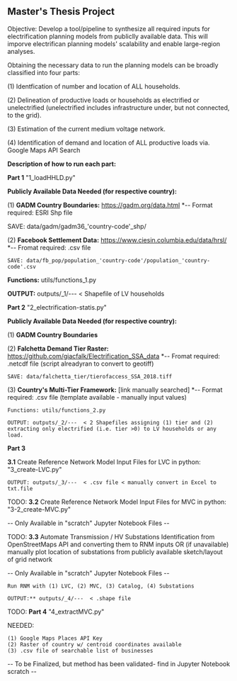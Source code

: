 ## Master's Thesis Project

Objective: Develop a tool/pipeline to synthesize all required inputs for electrification planning models from publiclly available data. This will imporve electrifican planning models' scalability and enable large-region analyses. 

Obtaining the necessary data to run the planning models can be broadly classified into four parts: 

(1) Identfication of number and location of ALL households. 

(2) Delineation of productive loads or households as electrified or unelectrified (unelectrified includes infrastructure under, but not connected, to the grid).

(3) Estimation of the current medium voltage network.

(4) Identification of demand and location of ALL productive loads via. Google Maps API Search 

**Description of how to run each part:** 


**Part 1** "1_loadHHLD.py" 

**Publicly Available Data Needed (for respective country):**

(1) **GADM Country Boundaries:** https://gadm.org/data.html
   *-- Format required: ESRI Shp file
   
   SAVE: data/gadm/gadm36_'country-code'_shp/
    
(2) **Facebook Settlement Data:** https://www.ciesin.columbia.edu/data/hrsl/
    *-- Fromat required: .csv file
    
    SAVE: data/fb_pop/population_'country-code'/population_'country-code'.csv
  
**Functions:** utils/functions_1.py
    
**OUTPUT:** outputs/_1/---  < Shapefile of LV households



**Part 2** "2_electrification-statis.py" 

**Publicly Available Data Needed (for respective country):**

(1) **GADM Country Boundaries** 
    
(2) **Falchetta Demand Tier Raster:** https://github.com/giacfalk/Electrification_SSA_data
    *-- Fromat required: .netcdf file (script alreadyran to convert to geotiff)
    
    SAVE: data/falchetta_tier/tierofaccess_SSA_2018.tiff
    
(3) **Country's Multi-Tier Framework:** [link manually searched]
    *-- Format required: .csv file (template available - manually input values)
 
    Functions: utils/functions_2.py
    
    OUTPUT: outputs/_2/---  < 2 Shapefiles assigning (1) tier and (2) extracting only electrified (i.e. tier >0) to LV households or any load. 



**Part 3** 

**3.1** Create Reference Network Model Input Files for LVC in python: "3_create-LVC.py" 

    OUTPUT: outputs/_3/---  < .csv file < manually convert in Excel to txt.file 



TODO: **3.2** Create Reference Network Model Input Files for MVC in python: "3-2_create-MVC.py" 

-- Only Available in "scratch" Jupyter Notebook Files -- 



TODO: **3.3** Automate Transmission / HV Substations Identification from OpenStreetMaps API and converting them to RNM inputs 
            OR (if unavailable) manually plot location of substations from publicly available sketch/layout of grid network 
            
 -- Only Available in "scratch" Jupyter Notebook Files -- 


    Run RNM with (1) LVC, (2) MVC, (3) Catalog, (4) Substations 

    OUTPUT:** outputs/_4/---  < .shape file 



TODO: **Part 4** "4_extractMVC.py"

NEEDED: 

    (1) Google Maps Places API Key
    (2) Raster of country w/ centroid coordinates available 
    (3) .csv file of searchable list of businesses 

 -- To be Finalized, but method has been validated- find in Jupyter Notebook scratch -- 



